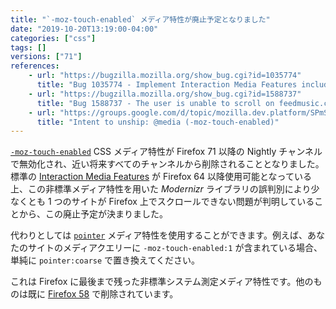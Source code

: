 ```yaml
---
title: "`-moz-touch-enabled` メディア特性が廃止予定となりました"
date: "2019-10-20T13:19:00-04:00"
categories: ["css"]
tags: []
versions: ["71"]
references:
    - url: "https://bugzilla.mozilla.org/show_bug.cgi?id=1035774"
      title: "Bug 1035774 - Implement Interaction Media Features including pointer:coarse that replaces non-standard -moz-touch-enabled"
    - url: "https://bugzilla.mozilla.org/show_bug.cgi?id=1588737"
      title: "Bug 1588737 - The user is unable to scroll on feedmusic.com on Yoga devices (caused by Modernizr.touch having different values in Firefox vs. Chrome, caused by -moz-touch-enabled)"
    - url: "https://groups.google.com/d/topic/mozilla.dev.platform/SPmSiWfn1Ts/discussion"
      title: "Intent to unship: @media (-moz-touch-enabled)"
---
```

[`-moz-touch-enabled`](https://developer.mozilla.org/docs/Web/CSS/@media/-moz-touch-enabled) CSS メディア特性が Firefox 71 以降の Nightly チャンネルで無効化され、近い将来すべてのチャンネルから削除されることとなりました。標準の [Interaction Media Features](https://drafts.csswg.org/mediaqueries-4/#mf-interaction) が Firefox 64 以降使用可能となっている上、この非標準メディア特性を用いた *Modernizr* ライブラリの誤判別により少なくとも 1 つのサイトが Firefox 上でスクロールできない問題が判明していることから、この廃止予定が決まりました。

代わりとしては [`pointer`](https://developer.mozilla.org/docs/Web/CSS/@media/pointer) メディア特性を使用することができます。例えば、あなたのサイトのメディアクエリーに `-moz-touch-enabled:1` が含まれている場合、単純に `pointer:coarse` で置き換えてください。

これは Firefox に最後まで残った非標準システム測定メディア特性です。他のものは既に [Firefox 58](https://www.fxsitecompat.dev/ja/docs/2017/non-standard-system-metric-pseudo-classes-and-media-features-have-been-removed/) で削除されています。
